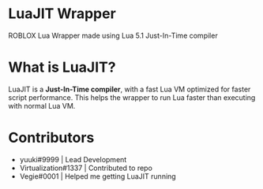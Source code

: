 # LuaJIT Wrapper
ROBLOX Lua Wrapper made using Lua 5.1 Just-In-Time compiler
# What is LuaJIT?
LuaJIT is a **Just-In-Time compiler**, with a fast Lua VM optimized for faster script performance. This helps the wrapper to run Lua faster than executing with normal Lua VM.
# Contributors
- yuuki#9999 | Lead Development
- Virtualization#1337 | Contributed to repo
- Vegie#0001 | Helped me getting LuaJIT running
